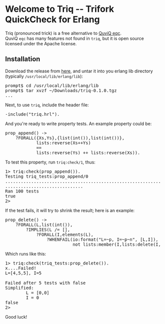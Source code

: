
# Welcome to Triq -- Trifork QuickCheck for Erlang

Triq (pronounced trick) is a free alternative to [QuviQ eqc](http://www.quviq.com/).  
QuviQ `eqc` has many features not found in `triq`, but it is open source licensed
under the Apache license.

## Installation

Download the release from [here](http://github.com/krestenkrab/triq/downloads), and 
untar it into you erlang lib directory (typically `/usr/local/lib/erlang/lib`):

<pre>prompt$ cd /usr/local/lib/erlang/lib
prompt$ tar xvzf ~/Downloads/triq-0.1.0.tgz
...</pre>

Next, to use `triq`, include the header file:

<pre>-include("triq.hrl").</pre>

And you're ready to write property tests.  An example property could be:

<pre>prop_append() ->
    ?FORALL({Xs,Ys},{list(int()),list(int())},
            lists:reverse(Xs++Ys)
            == 
            lists:reverse(Ys) ++ lists:reverse(Xs)).</pre>

To test this property, run `triq:check/1`, thus:

<pre>1> triq:check(prop_append()).
Testing triq_tests:prop_append/0
......................................................................
..............................
Ran 100 tests
true
2> </pre>

If the test fails, it will try to shrink the result; here is an example:

<pre>prop_delete() ->
    ?FORALL(L,list(int()), 
        ?IMPLIES(L /= [],
            ?FORALL(I,elements(L), 
                ?WHENFAIL(io:format("L=~p, I=~p~n", [L,I]),
                          not lists:member(I,lists:delete(I,L)))))).
</pre>

Which runs like this:
<pre>1> triq:check(triq_tests:prop_delete()).
x....Failed!
L=[4,5,5], I=5

Failed after 5 tests with false
Simplified:
        L = [0,0]
        I = 0
false
2> </pre>

Good luck!


